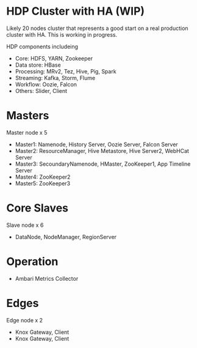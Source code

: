 HDP Cluster with HA (WIP)
=========================

Likely 20 nodes cluster that represents a good start on a real production cluster with HA. This is working in progress.

HDP components includeing
- Core: HDFS, YARN, Zookeeper
- Data store: HBase
- Processing: MRv2, Tez, Hive, Pig, Spark
- Streaming: Kafka, Storm, Flume
- Workflow: Oozie, Falcon
- Others: Slider, Client

# Masters
Master node x 5
- Master1: Namenode, History Server, Oozie Server, Falcon Server
- Master2: ResourceManager, Hive Metastore, Hive Server2, WebHCat Server
- Master3: SecoundaryNamenode, HMaster, ZooKeeper1, App Timeline Server
- Master4: ZooKeeper2
- Master5: ZooKeeper3

# Core Slaves
Slave node x 6
- DataNode, NodeManager, RegionServer

# Operation
- Ambari Metrics Collector

# Edges
Edge node x 2
- Knox Gateway, Client
- Knox Gateway, Client

